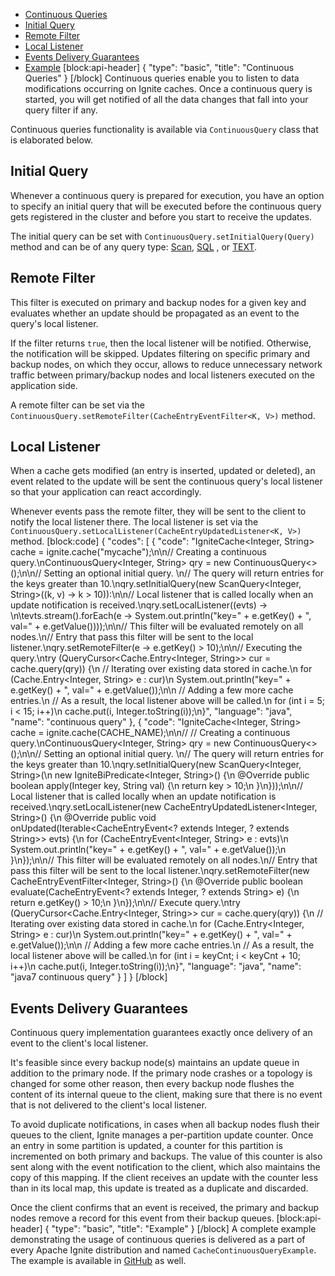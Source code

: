 * [Continuous Queries](#section-continuous-queries)
 * [Initial Query](#section-initial-query)
 * [Remote Filter](#section-remote-filter)
 * [Local Listener](#section-local-listener)
* [Events Delivery Guarantees](#section-events-delivery-guarantees)
* [Example](#section-example)
[block:api-header]
{
  "type": "basic",
  "title": "Continuous Queries"
}
[/block]
Continuous queries enable you to listen to data modifications occurring on Ignite caches. Once a continuous query is started, you will get notified of all the data changes that fall into your query filter if any.

Continuous queries functionality is available via `ContinuousQuery` class that is elaborated below.

## Initial Query

Whenever a continuous query is prepared for execution, you have an option to specify an initial query that will be executed before the continuous query gets registered in the cluster and before you start to receive the updates.

The initial query can be set with `ContinuousQuery.setInitialQuery(Query)` method and can be of any query type: [Scan](/docs/cache-queries#section-scan-queries), [SQL](doc:sql-grid) , or [TEXT](/docs/cache-queries#text-queries).

## Remote Filter

This filter is executed on primary and backup nodes for a given key and evaluates whether an update should be propagated as an event to the query's local listener.

If the filter returns `true`, then the local listener will be notified. Otherwise, the notification will be skipped. Updates filtering on specific primary and backup nodes, on which they occur, allows to reduce unnecessary network traffic between primary/backup nodes and local listeners executed on the application side.

A remote filter can be set via the `ContinuousQuery.setRemoteFilter(CacheEntryEventFilter<K, V>)` method.

## Local Listener

When a cache gets modified (an entry is inserted, updated or deleted), an event related to the update will be sent the continuous query's local listener so that your application can react accordingly.

Whenever events pass the remote filter, they will be sent to the client to notify the local listener there.
The local listener is set via the `ContinuousQuery.setLocalListener(CacheEntryUpdatedListener<K, V>)` method.
[block:code]
{
  "codes": [
    {
      "code": "IgniteCache<Integer, String> cache = ignite.cache(\"mycache\");\n\n// Creating a continuous query.\nContinuousQuery<Integer, String> qry = new ContinuousQuery<>();\n\n// Setting an optional initial query. \n// The query will return entries for the keys greater than 10.\nqry.setInitialQuery(new ScanQuery<Integer, String>((k, v) -> k > 10)):\n\n// Local listener that is called locally when an update notification is received.\nqry.setLocalListener((evts) -> \n\tevts.stream().forEach(e -> System.out.println(\"key=\" + e.getKey() + \", val=\" + e.getValue())));\n\n// This filter will be evaluated remotely on all nodes.\n// Entry that pass this filter will be sent to the local listener.\nqry.setRemoteFilter(e -> e.getKey() > 10);\n\n// Executing the query.\ntry (QueryCursor<Cache.Entry<Integer, String>> cur = cache.query(qry)) {\n  // Iterating over existing data stored in cache.\n  for (Cache.Entry<Integer, String> e : cur)\n    System.out.println(\"key=\" + e.getKey() + \", val=\" + e.getValue());\n\n  // Adding a few more cache entries.\n  // As a result, the local listener above will be called.\n  for (int i = 5; i < 15; i++)\n    cache.put(i, Integer.toString(i));\n}",
      "language": "java",
      "name": "continuous query"
    },
    {
      "code": "IgniteCache<Integer, String> cache = ignite.cache(CACHE_NAME);\n\n// // Creating a continuous query.\nContinuousQuery<Integer, String> qry = new ContinuousQuery<>();\n\n// Setting an optional initial query. \n// The query will return entries for the keys greater than 10.\nqry.setInitialQuery(new ScanQuery<Integer, String>(\n  new IgniteBiPredicate<Integer, String>() {\n  @Override public boolean apply(Integer key, String val) {\n    return key > 10;\n  }\n}));\n\n// Local listener that is called locally when an update notification is received.\nqry.setLocalListener(new CacheEntryUpdatedListener<Integer, String>() {\n  @Override public void onUpdated(Iterable<CacheEntryEvent<? extends Integer, ? extends String>> evts) {\n    for (CacheEntryEvent<Integer, String> e : evts)\n      System.out.println(\"key=\" + e.getKey() + \", val=\" + e.getValue());\n  }\n});\n\n// This filter will be evaluated remotely on all nodes.\n// Entry that pass this filter will be sent to the local listener.\nqry.setRemoteFilter(new CacheEntryEventFilter<Integer, String>() {\n  @Override public boolean evaluate(CacheEntryEvent<? extends Integer, ? extends String> e) {\n    return e.getKey() > 10;\n  }\n});\n\n// Execute query.\ntry (QueryCursor<Cache.Entry<Integer, String>> cur = cache.query(qry)) {\n  // Iterating over existing data stored in cache.\n  for (Cache.Entry<Integer, String> e : cur)\n    System.out.println(\"key=\" + e.getKey() + \", val=\" + e.getValue());\n\n  // Adding a few more cache entries.\n  // As a result, the local listener above will be called.\n  for (int i = keyCnt; i < keyCnt + 10; i++)\n    cache.put(i, Integer.toString(i));\n}",
      "language": "java",
      "name": "java7 continuous query"
    }
  ]
}
[/block]
## Events Delivery Guarantees

Continuous query implementation guarantees exactly once delivery of an event to the client's local listener.

It's feasible since every backup node(s) maintains an update queue in addition to the primary node. If the primary node crashes or a topology is changed for some other reason, then every backup node flushes the content of its internal queue to the client, making sure that there is no event that is not delivered to the client's local listener. 

To avoid duplicate notifications, in cases when all backup nodes flush their queues to the client, Ignite manages a per-partition update counter. Once an entry in some partition is updated, a counter for this partition is incremented on both primary and backups. The value of this counter is also sent along with the event notification to the client, which also maintains the copy of this mapping. If the client receives an update with the counter less than in its local map, this update is treated as a duplicate and discarded.

Once the client confirms that an event is received, the primary and backup nodes remove a record for this event from their backup queues.
[block:api-header]
{
  "type": "basic",
  "title": "Example"
}
[/block]
A complete example demonstrating the usage of continuous queries is delivered as a part of every Apache Ignite distribution and named `CacheContinuousQueryExample`. The example is available in [GitHub](https://github.com/apache/ignite/blob/master/examples/src/main/java/org/apache/ignite/examples/datagrid/CacheContinuousQueryExample.java) as well.